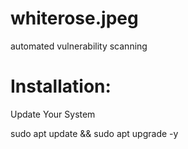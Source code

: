 # whiterose.jpeg
automated vulnerability scanning


# Installation:

Update Your System

sudo apt update && sudo apt upgrade -y

